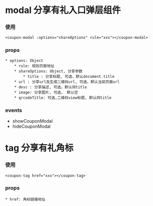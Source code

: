 # modal 分享有礼入口弹层组件

### 使用
	<coupon-modal :options="shareOptions" rule="xxx"></coupon-modal>

### props
	* options: Object
		* rule: 规则页面地址
		* shareOptions: Object, 分享参数
			* title : 分享标题, 可选，默认document.title
	    * url : 分享url及生成二维码url, 可选，默认当前页面url
	    * desc : 分享描述, 可选，默认同title
	    * image: 分享图片, 可选， 默认空
	    * qrcodeTitle: 可选,二维码view标题, 默认同title

### events
 * showCouponModal
 * hideCouponModal



# tag 分享有礼角标

### 使用
	<coupon-tag href="xxx"></coupon-tag>

### props
	* href: 角标链接地址
